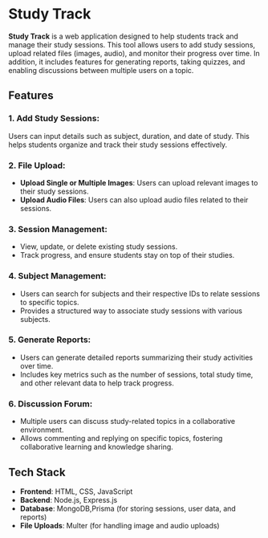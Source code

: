 # Study Track

**Study Track** is a web application designed to help students track and manage their study sessions. This tool allows users to add study sessions, upload related files (images, audio), and monitor their progress over time. In addition, it includes features for generating reports, taking quizzes, and enabling discussions between multiple users on a topic.

## Features

### 1. Add Study Sessions:
Users can input details such as subject, duration, and date of study. This helps students organize and track their study sessions effectively.

### 2. File Upload:
- **Upload Single or Multiple Images**: Users can upload relevant images to their study sessions.
- **Upload Audio Files**: Users can also upload audio files related to their sessions.

### 3. Session Management:
- View, update, or delete existing study sessions.
- Track progress, and ensure students stay on top of their studies.

### 4. Subject Management:
- Users can search for subjects and their respective IDs to relate sessions to specific topics.
- Provides a structured way to associate study sessions with various subjects.

### 5. Generate Reports:
- Users can generate detailed reports summarizing their study activities over time.
- Includes key metrics such as the number of sessions, total study time, and other relevant data to help track progress.

### 6. Discussion Forum:
- Multiple users can discuss study-related topics in a collaborative environment.
- Allows commenting and replying on specific topics, fostering collaborative learning and knowledge sharing.

## Tech Stack

- **Frontend**: HTML, CSS, JavaScript 
- **Backend**: Node.js, Express.js
- **Database**: MongoDB,Prisma (for storing sessions, user data, and reports)
- **File Uploads**: Multer (for handling image and audio uploads)


